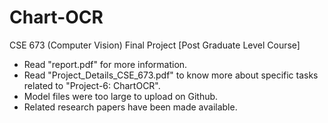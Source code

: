 # Chart-OCR
CSE 673 (Computer Vision) Final Project [Post Graduate Level Course]


- Read "report.pdf" for more information.
- Read "Project_Details_CSE_673.pdf" to know more about specific tasks related to "Project-6: ChartOCR".
- Model files were too large to upload on Github.
- Related research papers have been made available.
